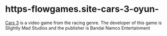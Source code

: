 # https-flowgames.site-cars-3-oyun-
[Cars 3](https://flowgames.site/cars-3-oyun/) is a video game from the racing genre. The developer of this game is Slightly Mad Studios and the publisher is Bandai Namco Entertainment

